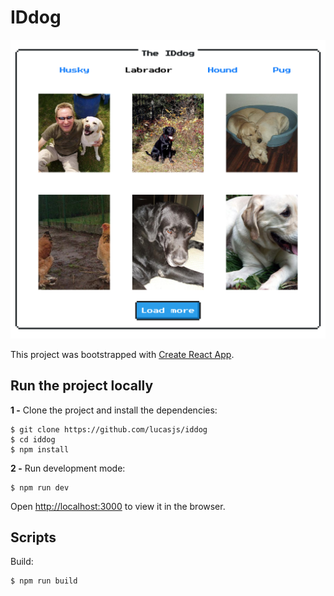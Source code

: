 # IDdog

![Screenshot](screenshot.png "Screenshot")

This project was bootstrapped with [Create React App](https://github.com/facebook/create-react-app).

## Run the project locally

**1 -** Clone the project and install the dependencies:

```
$ git clone https://github.com/lucasjs/iddog
$ cd iddog
$ npm install
```

**2 -** Run development mode:

```
$ npm run dev
```
Open [http://localhost:3000](http://localhost:3000) to view it in the browser.


## Scripts

Build:

```
$ npm run build
```
